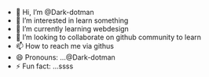 - 👋 Hi, I’m @Dark-dotman
- 👀 I’m interested in learn something
- 🌱 I’m currently learning webdesign
- 💞️ I’m looking to collaborate on github community to learn
- 📫 How to reach me via githus
- 😄 Pronouns: ...@Dark-dotman
- ⚡ Fun fact: ...ssss

<!---
Dark-dotman/Dark-dotman is a ✨ special ✨ repository because its `README.md` (this file) appears on your GitHub profile.
You can click the Preview link to take a look at your changes.
--->
